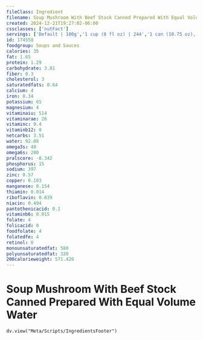 ```yaml
---
fileClass: Ingredient
filename: Soup Mushroom With Beef Stock Canned Prepared With Equal Volume Water
created: 2024-12-21T19:27:02-06:00
cssclasses: ['nutFact']
servings: ['Default | 100g','1 cup (8 fl oz) | 244','1 can (10.75 oz), prepared | 593']
id: 174558
foodgroup: Soups and Sauces
calories: 35
fat: 1.65
protein: 1.29
carbohydrate: 3.81
fiber: 0.3
cholesterol: 3
saturatedfats: 0.64
calcium: 4
iron: 0.34
potassium: 65
magnesium: 4
vitaminaiu: 514
vitaminarae: 26
vitaminc: 0.4
vitaminb12: 0
netcarbs: 3.51
water: 92.08
omega3s: 40
omega6s: 280
pralscore: -0.342
phosphorus: 15
sodium: 397
zinc: 0.57
copper: 0.103
manganese: 0.154
thiamin: 0.014
riboflavin: 0.039
niacin: 0.494
pantothenicacid: 0.1
vitaminb6: 0.015
folate: 4
folicacid: 0
foodfolate: 4
folatedfe: 4
retinol: 0
monounsaturatedfat: 580
polyunsaturatedfat: 320
200calorieweight: 571.429
---
```


# Soup Mushroom With Beef Stock Canned Prepared With Equal Volume Water

```dataviewjs
dv.view("Meta/Scripts/IngredientsFooter")
```